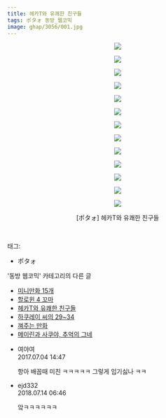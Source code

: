 ```yaml
---
title: 헤카T와 유쾌한 친구들
tags: ポタォ 동방_웹코믹
image: ghap/3056/001.jpg
---
```

<div class="article">
<p style="text-align: center; clear: none; float: none;"><img src="{{ site.nasurl }}/ghap/3056/001.jpg"/></p>
<p style="text-align: center; clear: none; float: none;"><img src="{{ site.nasurl }}/ghap/3056/002.jpg"/></p>
<p style="text-align: center; clear: none; float: none;"><img src="{{ site.nasurl }}/ghap/3056/003.jpg"/></p>
<p style="text-align: center; clear: none; float: none;"><img src="{{ site.nasurl }}/ghap/3056/004.jpg"/></p>
<p style="text-align: center; clear: none; float: none;"><img src="{{ site.nasurl }}/ghap/3056/005.jpg"/></p>
<p style="text-align: center; clear: none; float: none;"><img src="{{ site.nasurl }}/ghap/3056/006.jpg"/></p>
<p style="text-align: center; clear: none; float: none;"><img src="{{ site.nasurl }}/ghap/3056/007.jpg"/></p>
<p style="text-align: center; clear: none; float: none;"><img src="{{ site.nasurl }}/ghap/3056/008.jpg"/></p>
<p style="text-align: center; clear: none; float: none;"><img src="{{ site.nasurl }}/ghap/3056/009.jpg"/></p>
<p style="text-align: center; clear: none; float: none;"><img src="{{ site.nasurl }}/ghap/3056/010.jpg"/></p>
<p style="text-align: center; clear: none; float: none;"><img src="{{ site.nasurl }}/ghap/3056/011.jpg"/></p>
<p style="text-align: center; clear: none; float: none;"><img src="{{ site.nasurl }}/ghap/3056/012.jpg"/></p>
<p style="text-align: center; clear: none; float: none;"><img src="{{ site.nasurl }}/ghap/3056/013.jpg"/></p>
<p style="text-align: center; clear: none; float: none;">[ポタォ] 헤카T와 유쾌한 친구들</p>
<p><br/></p>
</div><div class="tagTrail">
<p>태그: </p>
<ul>
<li>ポタォ</li>
</ul>
</div><div class="another">
<p>'동방 웹코믹' 카테고리의 다른 글</p>
<ul>
<li><a href="/2017-01-05-ghap_3079">미니만화 15개</a></li>
<li><a href="/2017-01-05-ghap_3074">할로윈 4 꼬마</a></li>
<li><a href="/2017-01-04-ghap_3056">헤카T와 유쾌한 친구들</a></li>
<li><a href="/2017-01-03-ghap_3052">하쿠레이 씨의 29~34</a></li>
<li><a href="/2017-01-03-ghap_3051">껴주는 만화</a></li>
<li><a href="/2017-01-01-ghap_3046">메이린과 사쿠야, 추억의 그네</a></li>
</ul>
</div><div class="cb_module cb_fluid">
<div class="cb_wrt cb_profile">
<div class="comment">
<ul>
<li class="cb_thumb_off" id="comment15029015">
<div class="cb_comment_area">
<div class="cb_info_area">
<div class="cb_section">
<span class="cb_nick_name">여야여</span>
</div>
<div class="cb_section">
<span class="cb_date">2017.07.04 14:47 </span>
</div>
</div>
<div class="cb_dsc_comment">
<p class="cb_dsc">
											항아 배꼽때 미친 ㅋㅋㅋㅋㅋ 그렇게 입기싫나 ㅋㅋ
										</p>
</div>
</div></li>
<li class="cb_thumb_off" id="comment15286401">
<div class="cb_comment_area">
<div class="cb_info_area">
<div class="cb_section">
<span class="cb_nick_name">ejd332</span>
</div>
<div class="cb_section">
<span class="cb_date">2018.07.14 06:46 </span>
</div>
</div>
<div class="cb_dsc_comment">
<p class="cb_dsc">
											앜ㅋㅋㅋㅋㅋㅋ
										</p>
</div>
</div></li>
</ul>
</div>
</div><!-- commentList close -->
</div>